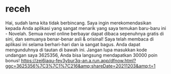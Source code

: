 # receh
Hai, sudah lama kita tidak berbincang. Saya ingin merekomendasikan kepada Anda aplikasi yang sangat menarik yang saya temukan baru-baru ini - Novelah. Semua novel online berbayar dapat dibaca sepenuhnya gratis di sini, dan semuanya benar-benar asli &amp; orisinal! Saya telah membaca di aplikasi ini selama berhari-hari dan ia sangat bagus. Anda dapat mengunduhnya di tautan di bawah ini. Jangan lupa masukkan kode undangan saya 3625356, Anda bisa langsung mendapatkan 30000 poin bonus! https://zei6iaqu-fey3ybur3q-an.a.run.app/dfnow.html?ggc=3625356%7C3%7C1%7C216&amp;shareDate=20211203&amp;t=1
